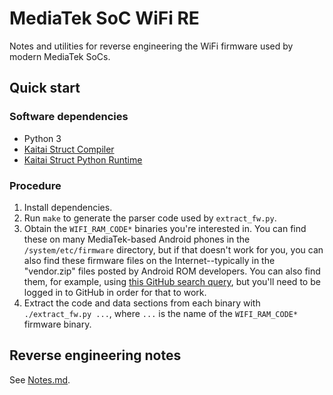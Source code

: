 # MediaTek SoC WiFi RE

Notes and utilities for reverse engineering the WiFi firmware used by modern
MediaTek SoCs.


## Quick start


### Software dependencies

* Python 3
* [Kaitai Struct Compiler][ksc]
* [Kaitai Struct Python Runtime][kspr]


### Procedure

1. Install dependencies.
2. Run `make` to generate the parser code used by `extract_fw.py`.
3. Obtain the `WIFI_RAM_CODE*` binaries you're interested in. You can
   find these on many MediaTek-based Android phones in the
   `/system/etc/firmware` directory, but if that doesn't work for you,
   you can also find these firmware files on the Internet--typically in
   the "vendor.zip" files posted by Android ROM developers. You can also
   find them, for example, using [this GitHub search query][firmware query],
   but you'll need to be logged in to GitHub in order for that to work.
4. Extract the code and data sections from each binary with
   `./extract_fw.py ...`, where `...` is the name of the
   `WIFI_RAM_CODE*` firmware binary.


## Reverse engineering notes

See [Notes.md](./Notes.md).


[ksc]: https://github.com/kaitai-io/kaitai_struct_compiler
[kspr]: https://github.com/kaitai-io/kaitai_struct_python_runtime
[firmware query]: https://github.com/search?q=filename%3AWIFI_RAM_CODE*

